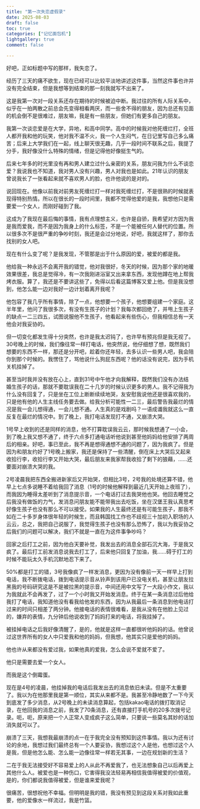 ```yaml
---
title: "第一次失恋虚假录"
date: 2025-08-03
draft: false
toc: true
categories: ["记忆面包机"]
lightgallery: true
comment: false

---
```


好吧，正如标题中写的那样，我失恋了。

经历了三天的痛不欲生，现在已经可以比较平淡地讲述这件事，当然这件事也许并没有完全结束，但是我想等到结束的那一刻我就写不出来了。

这是我第一次对一段关系还存在期待的时候被迫中断。我过往的所有人际关系中，似乎在一拍两散之前总会先变得相看两厌，而一些舍不得的朋友，因为总还有见面的机会倒不是很难过，朋友嘛，我是有一些朋友，但她们有更多自己的朋友。

我第一次谈恋爱是在大学，异地，和高中同学。高中的时候我对他死缠烂打，全班人都开我和他的玩笑，他对我不温不火，我一个人生闷气，在日记里写自己多么痛苦；后来上大学我们在一起，线上聊天很无趣，几乎一段时间不联系之后，我提了分手，我好像没什么特殊的情绪，但是记得他好像挺生气的。

后来七年多的时光里没有再和男人建立过什么亲密的关系，朋友问我为什么不谈恋爱？我说我也不知道，我对男人没有兴趣，男人对我也是如此。21年认识的朋友曾说我长了一张看起来就不喜欢男人的脸，也许他说的是对的。

说回现在。他像以前我对前男友死缠烂打一样对我死缠烂打，不是很熟的时候就表现得特别热情。所以在很长的一段时间里，我都不觉得他爱的是我，我想他只是需要爱一个女人，而刚好碰到了我。

这成为了我现在最后悔的事情，我有点理想主义，也许是自骄，我希望对方因为我是我而爱我，而不是因为我身上的什么标签，不是一个能被任何人替代的位置。所以很多次不是很严重的争吵时刻，我还是会过分地说，好吧，我就这样了，那你去找别的女人吧。

现在有什么变了呢？是我发现，不管那是出于什么原因的爱，被爱的都是我。

他给我一种永远不会离开我的错觉，他对我很好，冬天的时候，因为那个家的地暖效果很差，我总是觉得冷，有一次我刚进浴室又出来拿东西，发现他蹲在地上帮我烤衣服。算了，我还是不要讲这些了，免得以后看这篇博客又爱上他。但是我没想到，他怎么能一边对我好一边计划着离开我呢？

他包容了我几乎所有事情，除了一点，他想要一个孩子，他想要组建一个家庭。这半年里，他问了我很多次，有没有生孩子的计划？我每次都回绝了，并甩上生孩子的缺点一二三四五，试图说服他不生孩子，他看起来有些伤心，但我相信总有一天他会对我妥协的。

但一切变化都发生得十分突然，也许是我太迟钝了，也许早有预兆但是我无视了。30号晚上的时候，我们像往常一样打电话，他突然说，他仔细想了想，既然我们想要的东西不一样，那还是分开吧，趁着你还年轻，去多认识一些男人吧，我会陪你到那个时候的。我愣住了，骂他说什么狗屁东西呢？他的话没有说完，因为手机关机挂掉了。

甚至当时我并没有放在心上，直到31号中午他才向我解释，既然我们没有办法结婚生孩子的话，那就不要耽误我在二十几岁的时候认识更多的男人。我不记得我为什么没有回复了，只是坐在工位上断断续续地哭，友安慰我说他还是很喜欢我的，只是他有他的人生主线任务要去做。给我分析可能性一二三，最后警告我最烂的情况是我一会儿想得通，一会儿想不通。人生真的是戏剧吗？一语成谶我就这么一直反复在最烂的情况中。到了晚上，我打电话发现打不通，又崩溃大哭。

1号早上收到的还是同样的消息，他不打算耽误我云云，那时候我想通了一小会，到了晚上我又想不通了，终于六点多打通电话听他说到甚至他妈妈给他安排了两周后的相亲。好吧，事已至此，我不再是想得通想不通的问题了，因为我疯了。但是因为和朋友约好了1号晚上搬家，我还是保持了一些清醒，倒在床上大哭后又起来收拾行李，收拾行李又开始大哭，最后朋友来我家帮我收拾了剩下的狼藉，……还要面对崩溃大哭的我。

2号凌晨我把东西全搬进新家后又开始哭，但相比3号，2号我的处境还算不错，他早上七点多说睡不着给我回了消息（1号的时候他解释到最近几天开始上夜班了），而我因为睡得太差听到了消息提示音，一个电话打过去我哭他也哭。他回去睡觉之后我没有做饭的力气，发消息问朋友能不能带我出去吃饭，坐在汉堡王我认真思考好像生孩子也没有那么不可以接受。如果我的人生最终还是有可能生孩子，那我不如在二十多岁身体很年轻的时候生，而且韩国找工作也不歧视三十加初入职场的人云云，总之，我把自己说服了，我觉得生孩子也没有那么恐怖了，我以为我妥协之后我们的问题可以解决，我们不就是一直在为这件事争吵吗？

回家之后打工之前，因为他白天要补觉，我发出去的消息全部石沉大海，于是我又疯了。最后打工前发消息说我去打工了，后来他只回复了加油，我……碍于打工的时候不能玩太久手机沉默地忍下来了。

50%都是打工的错，3号我像疯了一样发消息，更因为没有像前一天一样早上打到电话，我不断拨电话，拨到电话提示音从铃声到该用户已没电关机，甚至让朋友拉黑我的号码研究这是不是被拉黑的提示音，中间还用中文写了一大段小作文，我以为我就此不会再发了，过了一个小时我又开始发消息。终于在某一条消息过后他给我打了电话，我知道他没有看我给他发的东西，因为从我最后一条消息到他电话打过来的时间只相差了两分钟。他接电话的表情很难看，是我从没有在他脸上见过的，嫌弃的表情，九分钟后他说收到了妈妈打来的电话，将我挂掉了。

被挂掉电话之后我好像清醒了，是的，他就是这样一直都很听他妈妈的话。他曾说过这世界所有的女人中只爱我和他的妈妈，但我想，他其实只是爱他的妈妈。

他也许从来都没有爱过我，如果他真的爱我，怎么会说不爱就不爱了。

他只是需要去爱一个女人。

而我是这个倒霉蛋。

现在是4号的凌晨，他挂掉我的电话后我发出去的消息依旧未读。但是不太重要了。我以为在他那里我是第一顺位，其实从来都不是。我甚至冷静地数了一下今天到底发了多少消息，从2号晚上的未读消息算起，包括kakao电话的拨打取消记录，在他回我的消息之前，我发了70条消息，还有直接打手机号的20多次拨号记录。呃，呃，原来把一个人正常人变成疯子这么简单，只要说一些莫名其妙的话加消失就可以了。

崩溃了三天，我想我最崩溃的点一在于我完全没有预知到这件事情。我以为还有讨论的余地，我想过我们最终总有一个人要妥协，我想过这个人是他，也想过这个人是我，但是他怎么能、怎么能一边像往常一样若无其事，一边在规划新的生活？

二在于我无法接受好不容易爱上的人从此不再爱我了，也无法想象自己以后再爱上其他什么人。被爱也是一种伤口，它害得我没法轻易再相信我值得被爱的价值观，是的，你们都说我值得被爱，但是谁来爱我呢？

很痛苦，很想祝他不幸福。但明明是我的错，我没有预见到这段关系对我如此重要，他的爱像水一样流过，我是竹篮。